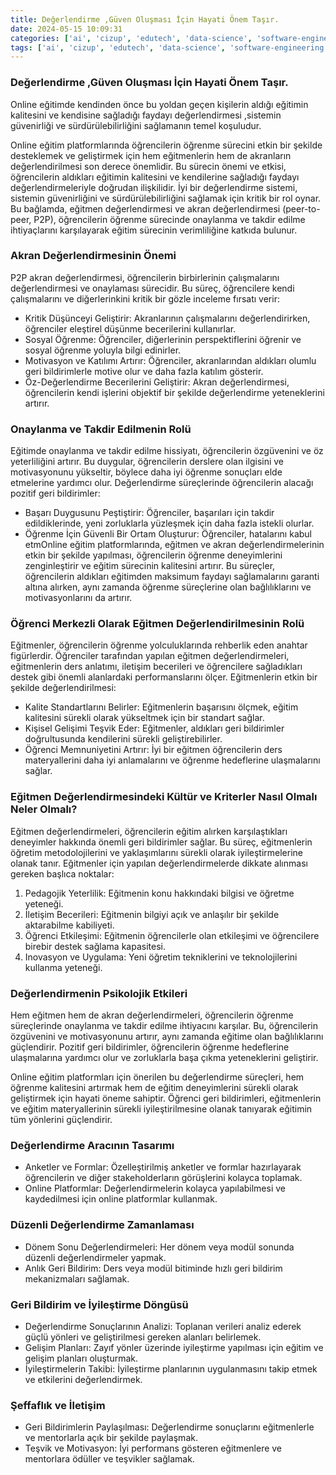 ```yaml
---
title: Değerlendirme ,Güven Oluşması İçin Hayati Önem Taşır.
date: 2024-05-15 10:09:31
categories: ['ai', 'cizup', 'edutech', 'data-science', 'software-engineering']
tags: ['ai', 'cizup', 'edutech', 'data-science', 'software-engineering']
---
```

### Değerlendirme&nbsp;,Güven Oluşması İçin Hayati Önem&nbsp;Taşır.

Online eğitimde kendinden önce bu yoldan geçen kişilerin aldığı eğitimin kalitesini ve kendisine sağladığı faydayı değerlendirmesi&nbsp;,sistemin güvenirliği ve sürdürülebilirliğini sağlamanın temel koşuludur.

Online eğitim platformlarında öğrencilerin öğrenme sürecini etkin bir şekilde desteklemek ve geliştirmek için hem eğitmenlerin hem de akranların değerlendirilmesi son derece önemlidir. Bu sürecin önemi ve etkisi, öğrencilerin aldıkları eğitimin kalitesini ve kendilerine sağladığı faydayı değerlendirmeleriyle doğrudan ilişkilidir. İyi bir değerlendirme sistemi, sistemin güvenirliğini ve sürdürülebilirliğini sağlamak için kritik bir rol oynar. Bu bağlamda, eğitmen değerlendirmesi ve akran değerlendirmesi (peer-to-peer, P2P), öğrencilerin öğrenme sürecinde onaylanma ve takdir edilme ihtiyaçlarını karşılayarak eğitim sürecinin verimliliğine katkıda&nbsp;bulunur.

### Akran Değerlendirmesinin Önemi

P2P akran değerlendirmesi, öğrencilerin birbirlerinin çalışmalarını değerlendirmesi ve onaylaması sürecidir. Bu süreç, öğrencilere kendi çalışmalarını ve diğerlerinkini kritik bir gözle inceleme fırsatı&nbsp;verir:

*   Kritik Düşünceyi Geliştirir: Akranlarının çalışmalarını değerlendirirken, öğrenciler eleştirel düşünme becerilerini kullanırlar.
*   Sosyal Öğrenme: Öğrenciler, diğerlerinin perspektiflerini öğrenir ve sosyal öğrenme yoluyla bilgi edinirler.
*   Motivasyon ve Katılımı Artırır: Öğrenciler, akranlarından aldıkları olumlu geri bildirimlerle motive olur ve daha fazla katılım gösterir.
*   Öz-Değerlendirme Becerilerini Geliştirir: Akran değerlendirmesi, öğrencilerin kendi işlerini objektif bir şekilde değerlendirme yeteneklerini artırır.

### Onaylanma ve Takdir Edilmenin Rolü

Eğitimde onaylanma ve takdir edilme hissiyatı, öğrencilerin özgüvenini ve öz yeterliliğini artırır. Bu duygular, öğrencilerin derslere olan ilgisini ve motivasyonunu yükseltir, böylece daha iyi öğrenme sonuçları elde etmelerine yardımcı olur. Değerlendirme süreçlerinde öğrencilerin alacağı pozitif geri bildirimler:

*   Başarı Duygusunu Peştiştirir: Öğrenciler, başarıları için takdir edildiklerinde, yeni zorluklarla yüzleşmek için daha fazla istekli&nbsp;olurlar.
*   Öğrenme İçin Güvenli Bir Ortam Oluşturur: Öğrenciler, hatalarını kabul etmOnline eğitim platformlarında, eğitmen ve akran değerlendirmelerinin etkin bir şekilde yapılması, öğrencilerin öğrenme deneyimlerini zenginleştirir ve eğitim sürecinin kalitesini artırır. Bu süreçler, öğrencilerin aldıkları eğitimden maksimum faydayı sağlamalarını garanti altına alırken, aynı zamanda öğrenme süreçlerine olan bağlılıklarını ve motivasyonlarını da&nbsp;artırır.

### Öğrenci Merkezli Olarak Eğitmen Değerlendirilmesinin Rolü

Eğitmenler, öğrencilerin öğrenme yolculuklarında rehberlik eden anahtar figürlerdir. Öğrenciler tarafından yapılan eğitmen değerlendirmeleri, eğitmenlerin ders anlatımı, iletişim becerileri ve öğrencilere sağladıkları destek gibi önemli alanlardaki performanslarını ölçer. Eğitmenlerin etkin bir şekilde değerlendirilmesi:

*   Kalite Standartlarını Belirler: Eğitmenlerin başarısını ölçmek, eğitim kalitesini sürekli olarak yükseltmek için bir standart&nbsp;sağlar.
*   Kişisel Gelişimi Teşvik Eder: Eğitmenler, aldıkları geri bildirimler doğrultusunda kendilerini sürekli geliştirebilirler.
*   Öğrenci Memnuniyetini Artırır: İyi bir eğitmen öğrencilerin ders materyallerini daha iyi anlamalarını ve öğrenme hedeflerine ulaşmalarını sağlar.

### Eğitmen Değerlendirmesindeki Kültür ve Kriterler Nasıl Olmalı Neler&nbsp;Olmalı?

Eğitmen değerlendirmeleri, öğrencilerin eğitim alırken karşılaştıkları deneyimler hakkında önemli geri bildirimler sağlar. Bu süreç, eğitmenlerin öğretim metodolojilerini ve yaklaşımlarını sürekli olarak iyileştirmelerine olanak tanır. Eğitmenler için yapılan değerlendirmelerde dikkate alınması gereken başlıca noktalar:

1.   Pedagojik Yeterlilik: Eğitmenin konu hakkındaki bilgisi ve öğretme yeteneği.
2.   İletişim Becerileri: Eğitmenin bilgiyi açık ve anlaşılır bir şekilde aktarabilme kabiliyeti.
3.   Öğrenci Etkileşimi: Eğitmenin öğrencilerle olan etkileşimi ve öğrencilere birebir destek sağlama kapasitesi.
4.   Inovasyon ve Uygulama: Yeni öğretim tekniklerini ve teknolojilerini kullanma yeteneği.

### Değerlendirmenin Psikolojik Etkileri

Hem eğitmen hem de akran değerlendirmeleri, öğrencilerin öğrenme süreçlerinde onaylanma ve takdir edilme ihtiyacını karşılar. Bu, öğrencilerin özgüvenini ve motivasyonunu artırır, aynı zamanda eğitime olan bağlılıklarını güçlendirir. Pozitif geri bildirimler, öğrencilerin öğrenme hedeflerine ulaşmalarına yardımcı olur ve zorluklarla başa çıkma yeteneklerini geliştirir.

Online eğitim platformları için önerilen bu değerlendirme süreçleri, hem öğrenme kalitesini artırmak hem de eğitim deneyimlerini sürekli olarak geliştirmek için hayati öneme sahiptir. Öğrenci geri bildirimleri, eğitmenlerin ve eğitim materyallerinin sürekli iyileştirilmesine olanak tanıyarak eğitimin tüm yönlerini güçlendirir.

### Değerlendirme Aracının&nbsp;Tasarımı

*   Anketler ve Formlar: Özelleştirilmiş anketler ve formlar hazırlayarak öğrencilerin ve diğer stakeholderların görüşlerini kolayca toplamak.
*   Online Platformlar: Değerlendirmelerin kolayca yapılabilmesi ve kaydedilmesi için online platformlar kullanmak.

### Düzenli Değerlendirme Zamanlaması

*   Dönem Sonu Değerlendirmeleri: Her dönem veya modül sonunda düzenli değerlendirmeler yapmak.
*   Anlık Geri Bildirim: Ders veya modül bitiminde hızlı geri bildirim mekanizmaları sağlamak.

### Geri Bildirim ve İyileştirme Döngüsü

*   Değerlendirme Sonuçlarının Analizi: Toplanan verileri analiz ederek güçlü yönleri ve geliştirilmesi gereken alanları belirlemek.
*   Gelişim Planları: Zayıf yönler üzerinde iyileştirme yapılması için eğitim ve gelişim planları oluşturmak.
*   İyileştirmelerin Takibi: İyileştirme planlarının uygulanmasını takip etmek ve etkilerini değerlendirmek.

### Şeffaflık ve&nbsp;İletişim

*   Geri Bildirimlerin Paylaşılması: Değerlendirme sonuçlarını eğitmenlerle ve mentorlarla açık bir şekilde paylaşmak.
*   Teşvik ve Motivasyon: İyi performans gösteren eğitmenlere ve mentorlara ödüller ve teşvikler sağlamak.

<img alt="" height="1" src="https://medium.com/_/stat?event=post.clientViewed&amp;referrerSource=full_rss&amp;postId=9670cc637c80" width="1"/>